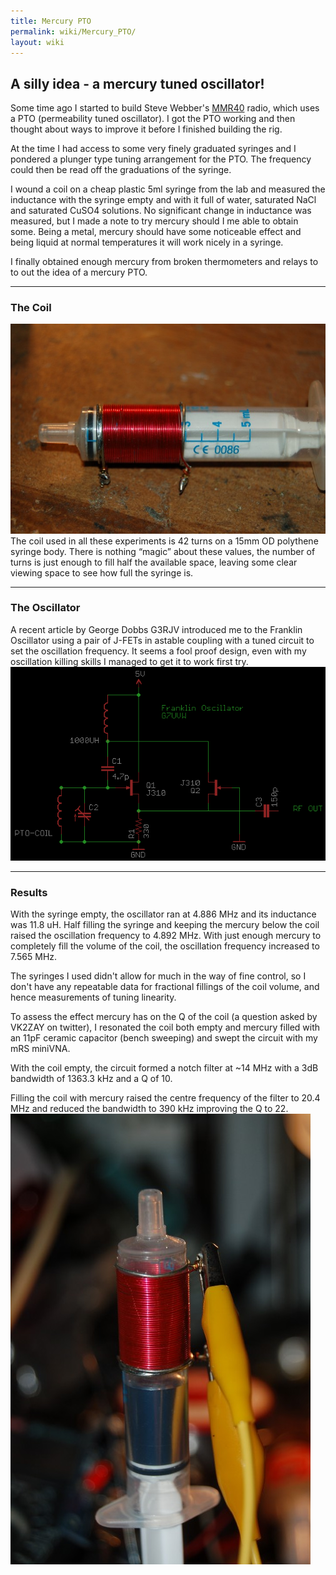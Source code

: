 ```yaml
---
title: Mercury PTO
permalink: wiki/Mercury_PTO/
layout: wiki
---
```


A silly idea - a mercury tuned oscillator!
------------------------------------------

Some time ago I started to build Steve Webber's
[MMR40](http://kd1jv.qrpradio.com/ARRLHBC/ARRL_MMR40.html) radio, which
uses a PTO (permeability tuned oscillator). I got the PTO working and
then thought about ways to improve it before I finished building the
rig.

At the time I had access to some very finely graduated syringes and I
pondered a plunger type tuning arrangement for the PTO. The frequency
could then be read off the graduations of the syringe.

I wound a coil on a cheap plastic 5ml syringe from the lab and measured
the inductance with the syringe empty and with it full of water,
saturated NaCl and saturated CuSO4 solutions. No significant change in
inductance was measured, but I made a note to try mercury should I me
able to obtain some. Being a metal, mercury should have some noticeable
effect and being liquid at normal temperatures it will work nicely in a
syringe.

I finally obtained enough mercury from broken thermometers and relays to
to out the idea of a mercury PTO.

------------------------------------------------------------------------

### The Coil

![](Hg_pto_coil.jpg "fig:Hg_pto_coil.jpg") The coil used in all these
experiments is 42 turns on a 15mm OD polythene syringe body. There is
nothing “magic” about these values, the number of turns is just enough
to fill half the available space, leaving some clear viewing space to
see how full the syringe is.

------------------------------------------------------------------------

### The Oscillator

A recent article by George Dobbs G3RJV introduced me to the Franklin
Oscillator using a pair of J-FETs in astable coupling with a tuned
circuit to set the oscillation frequency. It seems a fool proof design,
even with my oscillation killing skills I managed to get it to work
first try. ![](Franklin-osc.png "fig:")

------------------------------------------------------------------------

### Results

With the syringe empty, the oscillator ran at 4.886 MHz and its
inductance was 11.8 uH. Half filling the syringe and keeping the mercury
below the coil raised the oscillation frequency to 4.892 MHz. With just
enough mercury to completely fill the volume of the coil, the
oscillation frequency increased to 7.565 MHz.

The syringes I used didn't allow for much in the way of fine control, so
I don't have any repeatable data for fractional fillings of the coil
volume, and hence measurements of tuning linearity.

To assess the effect mercury has on the Q of the coil (a question asked
by VK2ZAY on twitter), I resonated the coil both empty and mercury
filled with an 11pF ceramic capacitor (bench sweeping) and swept the
circuit with my mRS miniVNA.

With the coil empty, the circuit formed a notch filter at ~14 MHz with a
3dB bandwidth of 1363.3 kHz and a Q of 10.

Filling the coil with mercury raised the centre frequency of the filter
to 20.4 MHz and reduced the bandwidth to 390 kHz improving the Q to 22.
![](Hg_pto.jpg "fig:Hg_pto.jpg")
